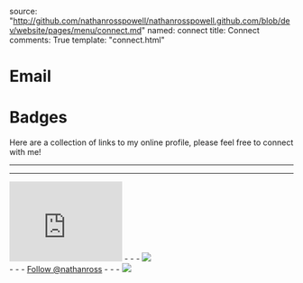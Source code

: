 source: "http://github.com/nathanrosspowell/nathanrosspowell.github.com/blob/dev/website/pages/menu/connect.md"
named: connect
title: Connect
comments: True
template: "connect.html"

Email
===============

<script type="text/javascript">
//<![CDATA[
<!--
var x="function f(x){var i,o=\"\",ol=x.length,l=ol;while(x.charCodeAt(l/13)!" +
"=54){try{x+=x;l+=l;}catch(e){}}for(i=l-1;i>=0;i--){o+=x.charAt(i);}return o" +
".substr(0,ol);}f(\")07,\\\"pzraex$k771\\\\l-)^SX430\\\\U[130\\\\]Z620\\\\QZ" +
"VA120\\\\_[610\\\\FBBFt\\\\[NNQ400\\\\FQT000\\\\zm|ywJ':Ksx4771\\\\{p}j.bx+" +
"ajakE'X>gmt720\\\\t\\\\\\\\\\\\Y&420\\\\720\\\\420\\\\X130\\\\030\\\\620\\\\"+
"500\\\\630\\\\000\\\\430\\\\530\\\\200\\\\630\\\\500\\\\310\\\\100\\\\430\\" +
"\\600\\\\010\\\\Et\\\\410\\\\020\\\\700\\\\@37<1>z-;6\\\"\\\\;;020\\\\o$-) " +
"*37}-Q_420\\\\T_U_Wn@FMQKRSmshvw|fq`6e|jmcm_'D120\\\\020\\\\100\\\\130\\\\O" +
"410\\\\WKO310\\\\710\\\\400\\\\+4).y!=4\\\"\\\\8(&#\\\"(f};o nruter};))++y(" +
"^)i(tAedoCrahc.x(edoCrahCmorf.gnirtS=+o;721=%y;++y)07<i(fi{)++i;l<i;0=i(rof" +
";htgnel.x=l,\\\"\\\"=o,i rav{)y,x(f noitcnuf\")"                             ;
while(x=eval(x));
//-->
//]]>
</script>

Badges
======

Here are a collection of links to my online profile, please feel free to connect with me!

- - - 
<script src="//platform.linkedin.com/in.js" type="text/javascript"></script>
<script type="IN/MemberProfile" data-id="http://www.linkedin.com/in/nathanrosspowell" data-format="inline" data-related="false"></script>
- - - 
<iframe src="http://githubbadge.appspot.com/badge/nathanrosspowell?s=1" style="border: 0;height: 142px;width: 200px;overflow: hidden;" frameBorder=0></iframe>
- - -
<a href="https://www.facebook.com/nathanrosspowell" target="_TOP" title="Nathan Ross Powell"><img src="https://badge.facebook.com/badge/508358308.3750.1100565713.png" style="border: 0px;" /></a><br/>
- - -
<a href="https://twitter.com/nathanross" class="twitter-follow-button" data-show-count="false" data-size="large">Follow @nathanross</a>
<script>!function(d,s,id){var js,fjs=d.getElementsByTagName(s)[0];if(!d.getElementById(id)){js=d.createElement(s);js.id=id;js.src="//platform.twitter.com/widgets.js";fjs.parentNode.insertBefore(js,fjs);}}(document,"script","twitter-wjs");</script>
- - -
<a href="http://www.last.fm/user/Partyboypowell/?chartstyle=audioscrobbler"><img src="http://imagegen.last.fm/audioscrobbler/artists/10/Partyboypowell.gif" border="0" /></a>




